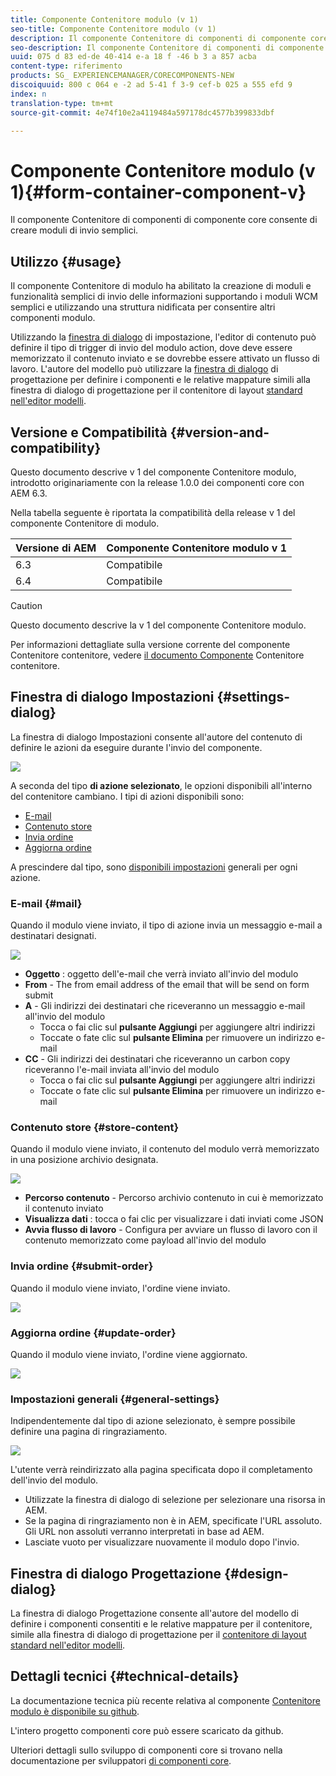 ```yaml
---
title: Componente Contenitore modulo (v 1)
seo-title: Componente Contenitore modulo (v 1)
description: Il componente Contenitore di componenti di componente core consente di creare moduli di invio semplici.
seo-description: Il componente Contenitore di componenti di componente core consente di creare moduli di invio semplici.
uuid: 075 d 83 ed-de 40-414 e-a 18 f -46 b 3 a 857 acba
content-type: riferimento
products: SG_ EXPERIENCEMANAGER/CORECOMPONENTS-NEW
discoiquuid: 800 c 064 e -2 ad 5-41 f 3-9 cef-b 025 a 555 efd 9
index: n
translation-type: tm+mt
source-git-commit: 4e74f10e2a4119484a597178dc4577b399833dbf

---
```



# Componente Contenitore modulo (v 1){#form-container-component-v}

Il componente Contenitore di componenti di componente core consente di creare moduli di invio semplici.

## Utilizzo {#usage}

Il componente Contenitore di modulo ha abilitato la creazione di moduli e funzionalità semplici di invio delle informazioni supportando i moduli WCM semplici e utilizzando una struttura nidificata per consentire altri componenti modulo.

Utilizzando la [finestra di dialogo](form-container-v1.md#main-pars_title) di impostazione, l&#39;editor di contenuto può definire il tipo di trigger di invio del modulo action, dove deve essere memorizzato il contenuto inviato e se dovrebbe essere attivato un flusso di lavoro. L&#39;autore del modello può utilizzare la [finestra di dialogo](form-container-v1.md#main-pars_title_1995166862) di progettazione per definire i componenti e le relative mappature simili alla finestra di dialogo di progettazione per il contenitore di layout [standard nell&#39;editor modelli](https://helpx.adobe.com/experience-manager/6-4/sites/authoring/using/templates.html#main-pars_title_1754153843).

## Versione e Compatibilità {#version-and-compatibility}

Questo documento descrive v 1 del componente Contenitore modulo, introdotto originariamente con la release 1.0.0 dei componenti core con AEM 6.3.

Nella tabella seguente è riportata la compatibilità della release v 1 del componente Contenitore di modulo.

| Versione di AEM | Componente Contenitore modulo v 1 |
|--- |--- |
| 6.3 | Compatibile |
| 6.4 | Compatibile |

>[!CAUTION]
>
>Questo documento descrive la v 1 del componente Contenitore modulo.
>
>Per informazioni dettagliate sulla versione corrente del componente Contenitore contenitore, vedere [il documento Componente](form-container.md) Contenitore contenitore.

## Finestra di dialogo Impostazioni {#settings-dialog}

La finestra di dialogo Impostazioni consente all&#39;autore del contenuto di definire le azioni da eseguire durante l&#39;invio del componente.

![](assets/chlimage_1.png)

A seconda del tipo **di azione selezionato**, le opzioni disponibili all&#39;interno del contenitore cambiano. I tipi di azioni disponibili sono:

* [E-mail](form-container-v1.md#main-pars_title_966511656)
* [Contenuto store](form-container-v1.md#main-pars_title_2065985840)
* [Invia ordine](form-container-v1.md#main-pars_title_686874527)
* [Aggiorna ordine](form-container-v1.md#main-pars_title_410109286)

A prescindere dal tipo, sono [disponibili impostazioni](form-container-v1.md#main-pars_title_375403046) generali per ogni azione.

### E-mail {#mail}

Quando il modulo viene inviato, il tipo di azione invia un messaggio e-mail a destinatari designati.

![](assets/chlimage_1-1.png)

* **Oggetto** : oggetto dell&#39;e-mail che verrà inviato all&#39;invio del modulo
* **From** - The from email address of the email that will be send on form submit
* **A** - Gli indirizzi dei destinatari che riceveranno un messaggio e-mail all&#39;invio del modulo
   * Tocca o fai clic sul **pulsante Aggiungi** per aggiungere altri indirizzi
   * Toccate o fate clic sul **pulsante Elimina** per rimuovere un indirizzo e-mail
* **CC** - Gli indirizzi dei destinatari che riceveranno un carbon copy riceveranno l&#39;e-mail inviata all&#39;invio del modulo
   * Tocca o fai clic sul **pulsante Aggiungi** per aggiungere altri indirizzi
   * Toccate o fate clic sul **pulsante Elimina** per rimuovere un indirizzo e-mail

### Contenuto store {#store-content}

Quando il modulo viene inviato, il contenuto del modulo verrà memorizzato in una posizione archivio designata.

![](assets/chlimage_1-2.png)

* **Percorso contenuto** - Percorso archivio contenuto in cui è memorizzato il contenuto inviato
* **Visualizza dati** : tocca o fai clic per visualizzare i dati inviati come JSON
* **Avvia flusso di lavoro** - Configura per avviare un flusso di lavoro con il contenuto memorizzato come payload all&#39;invio del modulo

### Invia ordine {#submit-order}

Quando il modulo viene inviato, l&#39;ordine viene inviato.

![](assets/chlimage_1-3.png)

### Aggiorna ordine {#update-order}

Quando il modulo viene inviato, l&#39;ordine viene aggiornato.

![](assets/chlimage_1-4.png)

### Impostazioni generali {#general-settings}

Indipendentemente dal tipo di azione selezionato, è sempre possibile definire una pagina di ringraziamento.

![](assets/chlimage_1-5.png)

L&#39;utente verrà reindirizzato alla pagina specificata dopo il completamento dell&#39;invio del modulo.

* Utilizzate la finestra di dialogo di selezione per selezionare una risorsa in AEM.
* Se la pagina di ringraziamento non è in AEM, specificate l&#39;URL assoluto. Gli URL non assoluti verranno interpretati in base ad AEM.
* Lasciate vuoto per visualizzare nuovamente il modulo dopo l&#39;invio.

## Finestra di dialogo Progettazione {#design-dialog}

La finestra di dialogo Progettazione consente all&#39;autore del modello di definire i componenti consentiti e le relative mappature per il contenitore, simile alla finestra di dialogo di progettazione per il [contenitore di layout standard nell&#39;editor modelli](https://helpx.adobe.com/experience-manager/6-4/sites/authoring/using/templates.html#main-pars_title_1754153843).

## Dettagli tecnici {#technical-details}

La documentazione tecnica più recente relativa al componente [Contenitore modulo è disponibile su github](https://github.com/adobe/aem-core-wcm-components/tree/master/content/src/content/jcr_root/apps/core/wcm/components/form/container/v1/container).

L&#39;intero progetto componenti core può essere scaricato da github.

Ulteriori dettagli sullo sviluppo di componenti core si trovano nella documentazione per sviluppatori [di componenti core](developing.md).
